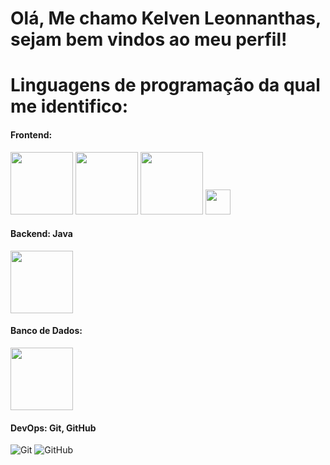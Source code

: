 # Olá, Me chamo Kelven Leonnanthas, sejam bem vindos ao meu perfil!
# Linguagens de programação da qual me identifico:
#### Frontend:

<img src="https://cdn.jsdelivr.net/gh/devicons/devicon@latest/icons/html5/html5-original-wordmark.svg" width="100" height="100" />

<img src="https://cdn.jsdelivr.net/gh/devicons/devicon@latest/icons/css3/css3-original-wordmark.svg" width="100" height="100" />
           
<img src="https://cdn.jsdelivr.net/gh/devicons/devicon@latest/icons/javascript/javascript-original.svg" widght="100" height="100" />
          
          
<img src="https://cdn.jsdelivr.net/gh/devicons/devicon@latest/icons/python/python-original.svg" width="40" height="40">

#### Backend: Java

 <img src="https://cdn.jsdelivr.net/gh/devicons/devicon@latest/icons/java/java-original-wordmark.svg" width="100" height="100" />

#### Banco de Dados:

<img src="https://cdn.jsdelivr.net/gh/devicons/devicon@latest/icons/postgresql/postgresql-plain-wordmark.svg" width="100" height="100"/>

#### DevOps: Git, GitHub
![Git](https://img.shields.io/badge/Git-F05032?style=flat&logo=git&logoColor=white)
![GitHub](https://img.shields.io/badge/GitHub-100000?style=flat&logo=github&logoColor=white)
